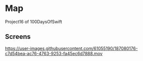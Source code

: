 # Map
Project16 of 100DaysOfSwift

<h2 id="Screens">Screens</h2>



https://user-images.githubusercontent.com/61055190/187080176-c7d54bea-ac76-4763-9253-fa45ec6d7888.mov

